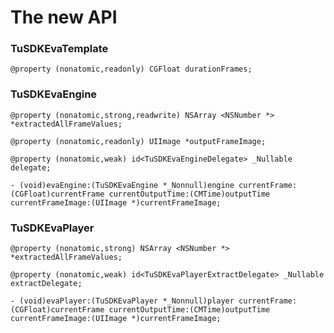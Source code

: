 # The new API

### TuSDKEvaTemplate

`@property (nonatomic,readonly) CGFloat durationFrames;`

### TuSDKEvaEngine


`@property (nonatomic,strong,readwrite) NSArray <NSNumber *> *extractedAllFrameValues;`

`@property (nonatomic,readonly) UIImage *outputFrameImage;`

`@property (nonatomic,weak) id<TuSDKEvaEngineDelegate> _Nullable delegate;`

`- (void)evaEngine:(TuSDKEvaEngine *_Nonnull)engine currentFrame:(CGFloat)currentFrame currentOutputTime:(CMTime)outputTime currentFrameImage:(UIImage *)currentFrameImage;
`

### TuSDKEvaPlayer

`@property (nonatomic,strong) NSArray <NSNumber *> *extractedAllFrameValues;`

`@property (nonatomic,weak) id<TuSDKEvaPlayerExtractDelegate> _Nullable extractDelegate;`

`- (void)evaPlayer:(TuSDKEvaPlayer *_Nonnull)player currentFrame:(CGFloat)currentFrame currentOutputTime:(CMTime)outputTime currentFrameImage:(UIImage *)currentFrameImage;`


